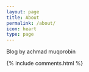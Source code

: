 ```yaml
---
layout: page
title: About
permalink: /about/
icon: heart
type: page
---
```


Blog by achmad muqorobin

{% include comments.html %}

